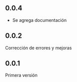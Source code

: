 ## 0.0.4

- Se agrega documentación

## 0.0.2

Corrección de errores y mejoras


## 0.0.1

Primera versión






